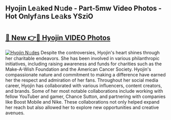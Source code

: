## Hyojin Le𝚊ked N𝚞de - Part-5mw Video Photos - Hot Onlyf𝚊ns Le𝚊ks YSziO

# <h2><a href="http://ac31759.deff.icu/?id=Hyojin">🔗 New 👉🔴 Hyojin VIDEO Photos</a></h2>

[![Hyojin N𝚞des](https://i.imgur.com/rIISA9y.gif)](http://ac31759.deff.icu/?id=Hyojin)
Despite the controversies, Hyojin's heart shines through her charitable endeavors. She has been involved in various philanthropic initiatives, including raising awareness and funds for charities such as the Make-A-Wish Foundation and the American Cancer Society. Hyojin's compassionate nature and commitment to making a difference have earned her the respect and admiration of her fans. Throughout her social media career, Hyojin has collaborated with various influencers, content creators, and brands. Some of her most notable collaborations include working with fellow YouTuber and gamer, Chance Sutton, and partnering with companies like Boost Mobile and Nike. These collaborations not only helped expand her reach but also allowed her to explore new opportunities and creative avenues.
